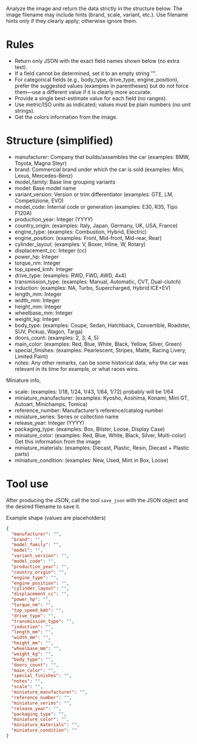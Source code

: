 Analyze the image and return the data strictly in the structure below. The image filename may include hints (brand, scale, variant, etc.). Use filename hints only if they clearly apply; otherwise ignore them.

# Rules

- Return only JSON with the exact field names shown below (no extra text).
- If a field cannot be determined, set it to an empty string "".
- For categorical fields (e.g., body_type, drive_type, engine_position), prefer the suggested values (examples in parentheses) but do not force them—use a different value if it is clearly more accurate.
- Provide a single best-estimate value for each field (no ranges).
- Use metric/ISO units as indicated; values must be plain numbers (no unit strings).
- Get the colors information from the image.

# Structure (simplified)

- manufacturer: Company that builds/assembles the car (examples: BMW, Toyota, Magna Steyr)
- brand: Commercial brand under which the car is sold (examples: Mini, Lexus, Mercedes-Benz)
- model_family: Base line grouping variants
- model: Base model name
- variant_version: Version or trim differentiator (examples: GTE, LM, Competizione, EVO)
- model_code: Internal code or generation (examples: E30, R35, Tipo F120A)
- production_year: Integer (YYYY)
- country_origin: (examples: Italy, Japan, Germany, UK, USA, France)
- engine_type: (examples: Combustion, Hybrid, Electric)
- engine_position: (examples: Front, Mid-front, Mid-rear, Rear)
- cylinder_layout: (examples: V, Boxer, Inline, W, Rotary)
- displacement_cc: Integer (cc)
- power_hp: Integer
- torque_nm: Integer
- top_speed_kmh: Integer
- drive_type: (examples: RWD, FWD, AWD, 4x4)
- transmission_type: (examples: Manual, Automatic, CVT, Dual-clutch)
- induction: (examples: NA, Turbo, Supercharged, Hybrid ICE+EV)
- length_mm: Integer
- width_mm: Integer
- height_mm: Integer
- wheelbase_mm: Integer
- weight_kg: Integer
- body_type: (examples: Coupe, Sedan, Hatchback, Convertible, Roadster, SUV, Pickup, Wagon, Targa)
- doors_count: (examples: 2, 3, 4, 5)
- main_color: (examples: Red, Blue, White, Black, Yellow, Silver, Green)
- special_finishes: (examples: Pearlescent, Stripes, Matte, Racing Livery, Limited Paint)
- notes: Any other remarks, can be some historical data, why the car was relevant in its time for example, or what races wins.

Miniature info, 
- scale: (examples: 1/18, 1/24, 1/43, 1/64, 1/72) probably will be 1/64 
- miniature_manufacturer: (examples: Kyosho, Aoshima, Konami, Mini GT, Autoart, Minichamps, Tomica)
- reference_number: Manufacturer’s reference/catalog number
- miniature_series: Series or collection name
- release_year: Integer (YYYY)
- packaging_type: (examples: Box, Blister, Loose, Display Case)
- miniature_color: (examples: Red, Blue, White, Black, Silver, Multi-color) Get this information from the image
- miniature_materials: (examples: Diecast, Plastic, Resin, Diecast + Plastic parts)
- miniature_condition: (examples: New, Used, Mint in Box, Loose)

# Tool use

After producing the JSON, call the tool `save_json` with the JSON object and the desired filename to save it.

Example shape (values are placeholders)

```json
{
  "manufacturer": "",
  "brand": "",
  "model_family": "",
  "model": "",
  "variant_version": "",
  "model_code": "",
  "production_year": "",
  "country_origin": "",
  "engine_type": "",
  "engine_position": "",
  "cylinder_layout": "",
  "displacement_cc": "",
  "power_hp": "",
  "torque_nm": "",
  "top_speed_kmh": "",
  "drive_type": "",
  "transmission_type": "",
  "induction": "",
  "length_mm": "",
  "width_mm": "",
  "height_mm": "",
  "wheelbase_mm": "",
  "weight_kg": "",
  "body_type": "",
  "doors_count": "",
  "main_color": "",
  "special_finishes": "",
  "notes": "",
  "scale": "",
  "miniature_manufacturer": "",
  "reference_number": "",
  "miniature_series": "",
  "release_year": "",
  "packaging_type": "",
  "miniature_color": "",
  "miniature_materials": "",
  "miniature_condition": ""
}
```